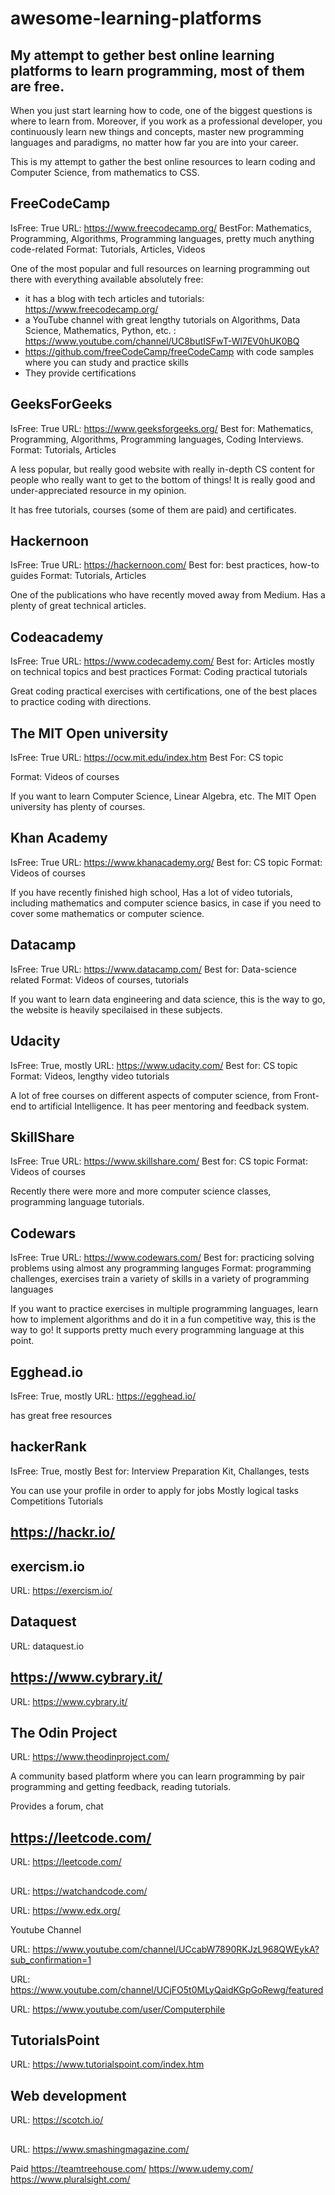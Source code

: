 # awesome-learning-platforms

## My attempt to gether best online learning platforms to learn programming, most of them are free.

When you just start learning how to code, one of the biggest questions is where to learn from. Moreover, if you work as a professional developer, you continuously learn new things and concepts, master new programming languages and paradigms, no matter how far you are into your career.


This is my attempt to gather the best online resources to learn coding and Computer Science, from mathematics to CSS.


## FreeCodeCamp

IsFree: True
URL: https://www.freecodecamp.org/
BestFor: Mathematics, Programming, Algorithms, Programming languages, pretty much anything code-related
Format: Tutorials, Articles, Videos

One of the most popular and full resources on learning programming out there with everything available absolutely free:

- it has a blog with tech articles and tutorials: https://www.freecodecamp.org/
- a YouTube channel with great lengthy tutorials on Algorithms, Data Science, Mathematics, Python, etc. : https://www.youtube.com/channel/UC8butISFwT-Wl7EV0hUK0BQ
- https://github.com/freeCodeCamp/freeCodeCamp with code samples where you can study and practice skills
- They provide certifications


## GeeksForGeeks

IsFree: True
URL: https://www.geeksforgeeks.org/
Best for: Mathematics, Programming, Algorithms, Programming languages, Coding Interviews.
Format: Tutorials, Articles

A less popular, but really good website with really in-depth CS content for people who really want to get to the bottom of things! It is really good and under-appreciated resource in my opinion.

It has free tutorials, courses (some of them are paid) and certificates.


## Hackernoon

IsFree: True
URL: https://hackernoon.com/
Best for:  best practices, how-to guides 
Format: Tutorials, Articles

One of the publications who have recently moved away from Medium. Has a plenty of great technical articles. 


## Codeacademy

IsFree: True
URL: https://www.codecademy.com/
Best for: Articles mostly on technical topics and best practices
Format: Coding practical tutorials

Great coding practical exercises with certifications, one of the best places to practice coding with directions.


## The MIT Open university 

IsFree: True
URL: https://ocw.mit.edu/index.htm 
Best For: CS topic

Format: Videos of courses

If you want to learn Computer Science, Linear Algebra, etc. The MIT Open university has plenty of courses.  


## Khan Academy

IsFree: True
URL: https://www.khanacademy.org/
Best for: CS topic
Format: Videos of courses

If you have recently finished high school, 
Has a lot of video tutorials, including mathematics and computer science basics, in case if you need to cover some mathematics or computer science.


## Datacamp

IsFree: True
URL: https://www.datacamp.com/
Best for: Data-science related
Format: Videos of courses, tutorials

If you want to learn data engineering and data science, this is the way to go, the website is heavily specilaised in these subjects. 

## Udacity

IsFree: True, mostly
URL: https://www.udacity.com/
Best for: CS topic
Format: Videos, lengthy video tutorials

A lot of free courses on different aspects of computer science, from Front-end to artificial Intelligence. It has peer mentoring and feedback system.


## SkillShare

IsFree: True
URL: https://www.skillshare.com/
Best for: CS topic
Format: Videos of courses

Recently there were more and more computer science classes, programming language tutorials. 


## Codewars

IsFree: True
URL: https://www.codewars.com/
Best for: practicing solving problems using almost any programming languges
Format: programming challenges, exercises train a variety of skills in a variety of programming languages

If you want to practice exercises in multiple programming languages, learn how to implement algorithms and do it in a fun competitive way, this is the way to go! 
It supports pretty much every programming language at this point. 


## Egghead.io

IsFree: True, mostly
URL: https://egghead.io/

has great free resources


## hackerRank

IsFree: True, mostly
Best for: Interview Preparation Kit, Challanges, tests

You can use your profile in order to apply for jobs
Mostly logical tasks
Competitions
Tutorials


## https://hackr.io/


## exercism.io

URL: https://exercism.io/


## Dataquest

URL: dataquest.io


## https://www.cybrary.it/

URL: https://www.cybrary.it/


## The Odin Project

URL: https://www.theodinproject.com/

A community based platform where you can learn programming by pair programming and getting feedback, reading tutorials.

Provides a forum, chat


## https://leetcode.com/

URL: https://leetcode.com/



## 

URL: https://watchandcode.com/



URL: https://www.edx.org/


Youtube Channel 

URL: https://www.youtube.com/channel/UCcabW7890RKJzL968QWEykA?sub_confirmation=1

URL: https://www.youtube.com/channel/UCjFO5t0MLyQaidKGpGoRewg/featured

URL: https://www.youtube.com/user/Computerphile


## TutorialsPoint

URL: https://www.tutorialspoint.com/index.htm

## Web development

URL: https://scotch.io/

## 
URL: https://www.smashingmagazine.com/


Paid
https://teamtreehouse.com/
https://www.udemy.com/
https://www.pluralsight.com/

